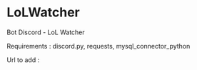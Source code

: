 # LoLWatcher
Bot Discord - LoL Watcher

Requirements : discord.py, requests, mysql_connector_python

Url to add : 
